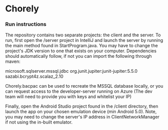 
# Chorely

### Run instructions

The repository contains two separate projects: the client and the server. To run, first open the /server project in IntelliJ and launch the server by running the main method found in StartProgram.java. You may have to change the project's JDK version to one that exists on your computer. Dependencies should automatically follow, if not you can import the following through maven:

microsoft.sqlserver.mssql.jdbc
org.junit.jupiter:junit-jupiter:5.5.0
sazabi.bcrypt4z.scalaz_2.10

Chorely.bacpac can be used to recreate the MSSQL database locally, or you can request access to the developer-server running on Azure (The dev team will need to provide you with keys and whitelist your IP)

Finally, open the Android Studio project found in the /client directory, then launch the app on your chosen emulation device (min Android 5.0). Note, you may need to change the server's IP address in ClientNetworkManager if not using the in-built emulator.
